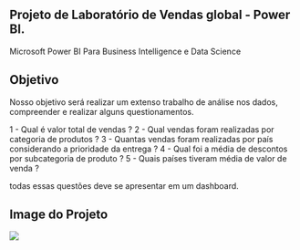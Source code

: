 

## Projeto de Laboratório de Vendas global - Power BI.

Microsoft Power BI Para Business Intelligence e Data Science
## Objetivo

Nosso objetivo será realizar um extenso trabalho de análise nos dados, compreender 
e realizar alguns questionamentos.

1 - Qual é valor total de vendas ?
2 - Qual vendas foram realizadas por categoria de produtos ?
3 - Quantas vendas foram realizadas por país considerando a prioridade da entrega ?
4 - Qual foi a média de descontos por subcategoria de produto ?
5 - Quais países tiveram média de valor de venda ?

todas essas questões deve se apresentar em um dashboard.

##  Image do Projeto

<img src="https://github.com/jeffersonAsilva/Projeto_Lab_Global_Vendas/master/projeto_lab.png">

